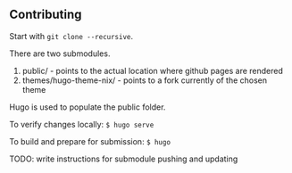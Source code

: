## Contributing

Start with `git clone --recursive`.

There are two submodules.
1) public/ - points to the actual location where github pages are rendered
2) themes/hugo-theme-nix/ - points to a fork currently of the chosen theme

Hugo is used to populate the public folder.

To verify changes locally:
`$ hugo serve`

To build and prepare for submission:
`$ hugo`

TODO: write instructions for submodule pushing and updating
